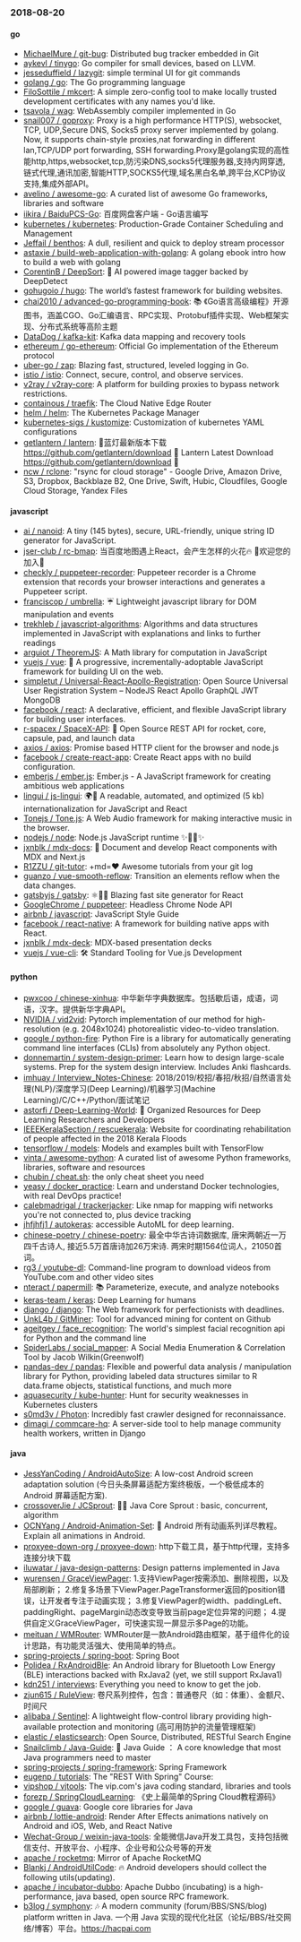 ### 2018-08-20

#### go
* [MichaelMure / git-bug](https://github.com/MichaelMure/git-bug): Distributed bug tracker embedded in Git
* [aykevl / tinygo](https://github.com/aykevl/tinygo): Go compiler for small devices, based on LLVM.
* [jesseduffield / lazygit](https://github.com/jesseduffield/lazygit): simple terminal UI for git commands
* [golang / go](https://github.com/golang/go): The Go programming language
* [FiloSottile / mkcert](https://github.com/FiloSottile/mkcert): A simple zero-config tool to make locally trusted development certificates with any names you'd like.
* [tsavola / wag](https://github.com/tsavola/wag): WebAssembly compiler implemented in Go
* [snail007 / goproxy](https://github.com/snail007/goproxy): Proxy is a high performance HTTP(S), websocket, TCP, UDP,Secure DNS, Socks5 proxy server implemented by golang. Now, it supports chain-style proxies,nat forwarding in different lan,TCP/UDP port forwarding, SSH forwarding.Proxy是golang实现的高性能http,https,websocket,tcp,防污染DNS,socks5代理服务器,支持内网穿透,链式代理,通讯加密,智能HTTP,SOCKS5代理,域名黑白名单,跨平台,KCP协议支持,集成外部API。
* [avelino / awesome-go](https://github.com/avelino/awesome-go): A curated list of awesome Go frameworks, libraries and software
* [iikira / BaiduPCS-Go](https://github.com/iikira/BaiduPCS-Go): 百度网盘客户端 - Go语言编写
* [kubernetes / kubernetes](https://github.com/kubernetes/kubernetes): Production-Grade Container Scheduling and Management
* [Jeffail / benthos](https://github.com/Jeffail/benthos): A dull, resilient and quick to deploy stream processor
* [astaxie / build-web-application-with-golang](https://github.com/astaxie/build-web-application-with-golang): A golang ebook intro how to build a web with golang
* [CorentinB / DeepSort](https://github.com/CorentinB/DeepSort): 🧠 AI powered image tagger backed by DeepDetect
* [gohugoio / hugo](https://github.com/gohugoio/hugo): The world’s fastest framework for building websites.
* [chai2010 / advanced-go-programming-book](https://github.com/chai2010/advanced-go-programming-book): 📚 《Go语言高级编程》开源图书，涵盖CGO、Go汇编语言、RPC实现、Protobuf插件实现、Web框架实现、分布式系统等高阶主题
* [DataDog / kafka-kit](https://github.com/DataDog/kafka-kit): Kafka data mapping and recovery tools
* [ethereum / go-ethereum](https://github.com/ethereum/go-ethereum): Official Go implementation of the Ethereum protocol
* [uber-go / zap](https://github.com/uber-go/zap): Blazing fast, structured, leveled logging in Go.
* [istio / istio](https://github.com/istio/istio): Connect, secure, control, and observe services.
* [v2ray / v2ray-core](https://github.com/v2ray/v2ray-core): A platform for building proxies to bypass network restrictions.
* [containous / traefik](https://github.com/containous/traefik): The Cloud Native Edge Router
* [helm / helm](https://github.com/helm/helm): The Kubernetes Package Manager
* [kubernetes-sigs / kustomize](https://github.com/kubernetes-sigs/kustomize): Customization of kubernetes YAML configurations
* [getlantern / lantern](https://github.com/getlantern/lantern): 🔴蓝灯最新版本下载 https://github.com/getlantern/download 🔴 Lantern Latest Download https://github.com/getlantern/download 🔴
* [ncw / rclone](https://github.com/ncw/rclone): "rsync for cloud storage" - Google Drive, Amazon Drive, S3, Dropbox, Backblaze B2, One Drive, Swift, Hubic, Cloudfiles, Google Cloud Storage, Yandex Files

#### javascript
* [ai / nanoid](https://github.com/ai/nanoid): A tiny (145 bytes), secure, URL-friendly, unique string ID generator for JavaScript.
* [jser-club / rc-bmap](https://github.com/jser-club/rc-bmap): 当百度地图遇上React，会产生怎样的火花🔥 🎉欢迎您的加入🎉
* [checkly / puppeteer-recorder](https://github.com/checkly/puppeteer-recorder): Puppeteer recorder is a Chrome extension that records your browser interactions and generates a Puppeteer script.
* [franciscop / umbrella](https://github.com/franciscop/umbrella): ☔️ Lightweight javascript library for DOM manipulation and events
* [trekhleb / javascript-algorithms](https://github.com/trekhleb/javascript-algorithms): Algorithms and data structures implemented in JavaScript with explanations and links to further readings
* [arguiot / TheoremJS](https://github.com/arguiot/TheoremJS): A Math library for computation in JavaScript
* [vuejs / vue](https://github.com/vuejs/vue): 🖖 A progressive, incrementally-adoptable JavaScript framework for building UI on the web.
* [simpletut / Universal-React-Apollo-Registration](https://github.com/simpletut/Universal-React-Apollo-Registration): Open Source Universal User Registration System – NodeJS React Apollo GraphQL JWT MongoDB
* [facebook / react](https://github.com/facebook/react): A declarative, efficient, and flexible JavaScript library for building user interfaces.
* [r-spacex / SpaceX-API](https://github.com/r-spacex/SpaceX-API): 🚀 Open Source REST API for rocket, core, capsule, pad, and launch data
* [axios / axios](https://github.com/axios/axios): Promise based HTTP client for the browser and node.js
* [facebook / create-react-app](https://github.com/facebook/create-react-app): Create React apps with no build configuration.
* [emberjs / ember.js](https://github.com/emberjs/ember.js): Ember.js - A JavaScript framework for creating ambitious web applications
* [lingui / js-lingui](https://github.com/lingui/js-lingui): 🌍📖 A readable, automated, and optimized (5 kb) internationalization for JavaScript and React
* [Tonejs / Tone.js](https://github.com/Tonejs/Tone.js): A Web Audio framework for making interactive music in the browser.
* [nodejs / node](https://github.com/nodejs/node): Node.js JavaScript runtime ✨🐢🚀✨
* [jxnblk / mdx-docs](https://github.com/jxnblk/mdx-docs): 📝 Document and develop React components with MDX and Next.js
* [R1ZZU / git-tutor](https://github.com/R1ZZU/git-tutor): +md=❤️ Awesome tutorials from your git log
* [guanzo / vue-smooth-reflow](https://github.com/guanzo/vue-smooth-reflow): Transition an elements reflow when the data changes.
* [gatsbyjs / gatsby](https://github.com/gatsbyjs/gatsby): ⚛️📄🚀 Blazing fast site generator for React
* [GoogleChrome / puppeteer](https://github.com/GoogleChrome/puppeteer): Headless Chrome Node API
* [airbnb / javascript](https://github.com/airbnb/javascript): JavaScript Style Guide
* [facebook / react-native](https://github.com/facebook/react-native): A framework for building native apps with React.
* [jxnblk / mdx-deck](https://github.com/jxnblk/mdx-deck): MDX-based presentation decks
* [vuejs / vue-cli](https://github.com/vuejs/vue-cli): 🛠️ Standard Tooling for Vue.js Development

#### python
* [pwxcoo / chinese-xinhua](https://github.com/pwxcoo/chinese-xinhua): 中华新华字典数据库。包括歇后语，成语，词语，汉字。提供新华字典API。
* [NVIDIA / vid2vid](https://github.com/NVIDIA/vid2vid): Pytorch implementation of our method for high-resolution (e.g. 2048x1024) photorealistic video-to-video translation.
* [google / python-fire](https://github.com/google/python-fire): Python Fire is a library for automatically generating command line interfaces (CLIs) from absolutely any Python object.
* [donnemartin / system-design-primer](https://github.com/donnemartin/system-design-primer): Learn how to design large-scale systems. Prep for the system design interview. Includes Anki flashcards.
* [imhuay / Interview_Notes-Chinese](https://github.com/imhuay/Interview_Notes-Chinese): 2018/2019/校招/春招/秋招/自然语言处理(NLP)/深度学习(Deep Learning)/机器学习(Machine Learning)/C/C++/Python/面试笔记
* [astorfi / Deep-Learning-World](https://github.com/astorfi/Deep-Learning-World): 📡 Organized Resources for Deep Learning Researchers and Developers
* [IEEEKeralaSection / rescuekerala](https://github.com/IEEEKeralaSection/rescuekerala): Website for coordinating rehabilitation of people affected in the 2018 Kerala Floods
* [tensorflow / models](https://github.com/tensorflow/models): Models and examples built with TensorFlow
* [vinta / awesome-python](https://github.com/vinta/awesome-python): A curated list of awesome Python frameworks, libraries, software and resources
* [chubin / cheat.sh](https://github.com/chubin/cheat.sh): the only cheat sheet you need
* [yeasy / docker_practice](https://github.com/yeasy/docker_practice): Learn and understand Docker technologies, with real DevOps practice!
* [calebmadrigal / trackerjacker](https://github.com/calebmadrigal/trackerjacker): Like nmap for mapping wifi networks you're not connected to, plus device tracking
* [jhfjhfj1 / autokeras](https://github.com/jhfjhfj1/autokeras): accessible AutoML for deep learning.
* [chinese-poetry / chinese-poetry](https://github.com/chinese-poetry/chinese-poetry): 最全中华古诗词数据库, 唐宋两朝近一万四千古诗人, 接近5.5万首唐诗加26万宋诗. 两宋时期1564位词人，21050首词。
* [rg3 / youtube-dl](https://github.com/rg3/youtube-dl): Command-line program to download videos from YouTube.com and other video sites
* [nteract / papermill](https://github.com/nteract/papermill): 📚 Parameterize, execute, and analyze notebooks
* [keras-team / keras](https://github.com/keras-team/keras): Deep Learning for humans
* [django / django](https://github.com/django/django): The Web framework for perfectionists with deadlines.
* [UnkL4b / GitMiner](https://github.com/UnkL4b/GitMiner): Tool for advanced mining for content on Github
* [ageitgey / face_recognition](https://github.com/ageitgey/face_recognition): The world's simplest facial recognition api for Python and the command line
* [SpiderLabs / social_mapper](https://github.com/SpiderLabs/social_mapper): A Social Media Enumeration & Correlation Tool by Jacob Wilkin(Greenwolf)
* [pandas-dev / pandas](https://github.com/pandas-dev/pandas): Flexible and powerful data analysis / manipulation library for Python, providing labeled data structures similar to R data.frame objects, statistical functions, and much more
* [aquasecurity / kube-hunter](https://github.com/aquasecurity/kube-hunter): Hunt for security weaknesses in Kubernetes clusters
* [s0md3v / Photon](https://github.com/s0md3v/Photon): Incredibly fast crawler designed for reconnaissance.
* [dimagi / commcare-hq](https://github.com/dimagi/commcare-hq): A server-side tool to help manage community health workers, written in Django

#### java
* [JessYanCoding / AndroidAutoSize](https://github.com/JessYanCoding/AndroidAutoSize): A low-cost Android screen adaptation solution (今日头条屏幕适配方案终极版，一个极低成本的 Android 屏幕适配方案).
* [crossoverJie / JCSprout](https://github.com/crossoverJie/JCSprout): 👨‍🎓 Java Core Sprout : basic, concurrent, algorithm
* [OCNYang / Android-Animation-Set](https://github.com/OCNYang/Android-Animation-Set): 🦄 Android 所有动画系列详尽教程。 Explain all animations in Android.
* [proxyee-down-org / proxyee-down](https://github.com/proxyee-down-org/proxyee-down): http下载工具，基于http代理，支持多连接分块下载
* [iluwatar / java-design-patterns](https://github.com/iluwatar/java-design-patterns): Design patterns implemented in Java
* [wurensen / GraceViewPager](https://github.com/wurensen/GraceViewPager): 1.支持ViewPager按需添加、删除视图，以及局部刷新； 2.修复多场景下ViewPager.PageTransformer返回的position错误，让开发者专注于动画实现； 3.修复ViewPager的width、paddingLeft、paddingRight、pageMargin动态改变导致当前page定位异常的问题； 4.提供自定义GraceViewPager，可快速实现一屏显示多Page的功能。
* [meituan / WMRouter](https://github.com/meituan/WMRouter): WMRouter是一款Android路由框架，基于组件化的设计思路，有功能灵活强大、使用简单的特点。
* [spring-projects / spring-boot](https://github.com/spring-projects/spring-boot): Spring Boot
* [Polidea / RxAndroidBle](https://github.com/Polidea/RxAndroidBle): An Android library for Bluetooth Low Energy (BLE) interactions backed with RxJava2 (yet, we still support RxJava1)
* [kdn251 / interviews](https://github.com/kdn251/interviews): Everything you need to know to get the job.
* [zjun615 / RuleView](https://github.com/zjun615/RuleView): 卷尺系列控件，包含：普通卷尺（如：体重）、金额尺、时间尺
* [alibaba / Sentinel](https://github.com/alibaba/Sentinel): A lightweight flow-control library providing high-available protection and monitoring (高可用防护的流量管理框架)
* [elastic / elasticsearch](https://github.com/elastic/elasticsearch): Open Source, Distributed, RESTful Search Engine
* [Snailclimb / Java-Guide](https://github.com/Snailclimb/Java-Guide): 📖 Java Guide ： A core knowledge that most Java programmers need to master
* [spring-projects / spring-framework](https://github.com/spring-projects/spring-framework): Spring Framework
* [eugenp / tutorials](https://github.com/eugenp/tutorials): The "REST With Spring" Course:
* [vipshop / vjtools](https://github.com/vipshop/vjtools): The vip.com's java coding standard, libraries and tools
* [forezp / SpringCloudLearning](https://github.com/forezp/SpringCloudLearning): 《史上最简单的Spring Cloud教程源码》
* [google / guava](https://github.com/google/guava): Google core libraries for Java
* [airbnb / lottie-android](https://github.com/airbnb/lottie-android): Render After Effects animations natively on Android and iOS, Web, and React Native
* [Wechat-Group / weixin-java-tools](https://github.com/Wechat-Group/weixin-java-tools): 全能微信Java开发工具包，支持包括微信支付、开放平台、小程序、企业号和公众号等的开发
* [apache / rocketmq](https://github.com/apache/rocketmq): Mirror of Apache RocketMQ
* [Blankj / AndroidUtilCode](https://github.com/Blankj/AndroidUtilCode): 🔥 Android developers should collect the following utils(updating).
* [apache / incubator-dubbo](https://github.com/apache/incubator-dubbo): Apache Dubbo (incubating) is a high-performance, java based, open source RPC framework.
* [b3log / symphony](https://github.com/b3log/symphony): 🎶 A modern community (forum/BBS/SNS/blog) platform written in Java. 一个用 Java 实现的现代化社区（论坛/BBS/社交网络/博客）平台。https://hacpai.com

